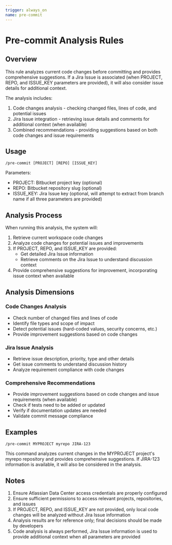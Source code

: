 ```yaml
---
trigger: always_on
name: pre-commit
---
```


# Pre-commit Analysis Rules

## Overview

This rule analyzes current code changes before committing and provides comprehensive suggestions. If a Jira Issue is associated (when PROJECT, REPO, and ISSUE_KEY parameters are provided), it will also consider issue details for additional context.

The analysis includes:
1. Code changes analysis - checking changed files, lines of code, and potential issues
2. Jira Issue integration - retrieving issue details and comments for additional context (when available)
3. Combined recommendations - providing suggestions based on both code changes and issue requirements

## Usage

```
/pre-commit [PROJECT] [REPO] [ISSUE_KEY]
```

Parameters:
- PROJECT: Bitbucket project key (optional)
- REPO: Bitbucket repository slug (optional)
- ISSUE_KEY: Jira Issue key (optional, will attempt to extract from branch name if all three parameters are provided)

## Analysis Process

When running this analysis, the system will:

1. Retrieve current workspace code changes
2. Analyze code changes for potential issues and improvements
3. If PROJECT, REPO, and ISSUE_KEY are provided:
   - Get detailed Jira Issue information
   - Retrieve comments on the Jira Issue to understand discussion context
4. Provide comprehensive suggestions for improvement, incorporating issue context when available

## Analysis Dimensions

### Code Changes Analysis
- Check number of changed files and lines of code
- Identify file types and scope of impact
- Detect potential issues (hard-coded values, security concerns, etc.)
- Provide improvement suggestions based on code changes

### Jira Issue Analysis
- Retrieve issue description, priority, type and other details
- Get issue comments to understand discussion history
- Analyze requirement compliance with code changes

### Comprehensive Recommendations
- Provide improvement suggestions based on code changes and issue requirements (when available)
- Check if tests need to be added or updated
- Verify if documentation updates are needed
- Validate commit message compliance

## Examples

```
/pre-commit MYPROJECT myrepo JIRA-123
```

This command analyzes current changes in the MYPROJECT project's myrepo repository and provides comprehensive suggestions. If JIRA-123 information is available, it will also be considered in the analysis.

## Notes

1. Ensure Atlassian Data Center access credentials are properly configured
2. Ensure sufficient permissions to access relevant projects, repositories, and issues
3. If PROJECT, REPO, and ISSUE_KEY are not provided, only local code changes will be analyzed without Jira Issue information
4. Analysis results are for reference only; final decisions should be made by developers
5. Code analysis is always performed, Jira Issue information is used to provide additional context when all parameters are provided